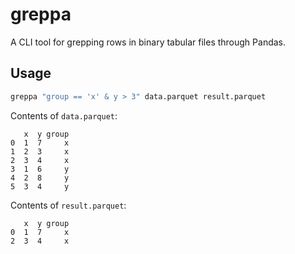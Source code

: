 greppa
======

A CLI tool for grepping rows in binary tabular files through Pandas. 

## Usage

```bash
greppa "group == 'x' & y > 3" data.parquet result.parquet
```

Contents of `data.parquet`:

       x  y group
    0  1  7     x
    1  2  3     x
    2  3  4     x
    3  1  6     y
    4  2  8     y
    5  3  4     y

Contents of `result.parquet`:

       x  y group
    0  1  7     x
    2  3  4     x